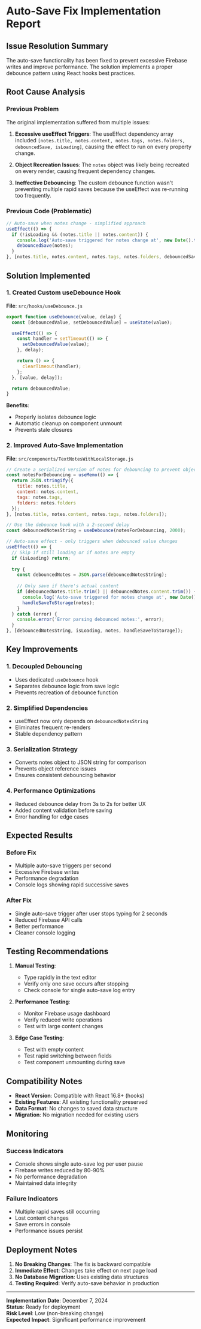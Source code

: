 # Auto-Save Fix Implementation Report

## Issue Resolution Summary

The auto-save functionality has been fixed to prevent excessive Firebase writes and improve performance. The solution implements a proper debounce pattern using React hooks best practices.

## Root Cause Analysis

### Previous Problem
The original implementation suffered from multiple issues:

1. **Excessive useEffect Triggers**: The useEffect dependency array included `[notes.title, notes.content, notes.tags, notes.folders, debouncedSave, isLoading]`, causing the effect to run on every property change.

2. **Object Recreation Issues**: The `notes` object was likely being recreated on every render, causing frequent dependency changes.

3. **Ineffective Debouncing**: The custom debounce function wasn't preventing multiple rapid saves because the useEffect was re-running too frequently.

### Previous Code (Problematic)
```javascript
// Auto-save when notes change - simplified approach
useEffect(() => {
  if (!isLoading && (notes.title || notes.content)) {
    console.log('Auto-save triggered for notes change at', new Date().toLocaleTimeString());
    debouncedSave(notes);
  }
}, [notes.title, notes.content, notes.tags, notes.folders, debouncedSave, isLoading]);
```

## Solution Implemented

### 1. Created Custom useDebounce Hook
**File**: `src/hooks/useDebounce.js`

```javascript
export function useDebounce(value, delay) {
  const [debouncedValue, setDebouncedValue] = useState(value);

  useEffect(() => {
    const handler = setTimeout(() => {
      setDebouncedValue(value);
    }, delay);

    return () => {
      clearTimeout(handler);
    };
  }, [value, delay]);

  return debouncedValue;
}
```

**Benefits**:
- Properly isolates debounce logic
- Automatic cleanup on component unmount
- Prevents stale closures

### 2. Improved Auto-Save Implementation
**File**: `src/components/TextNotesWithLocalStorage.js`

```javascript
// Create a serialized version of notes for debouncing to prevent object recreation issues
const notesForDebouncing = useMemo(() => {
  return JSON.stringify({
    title: notes.title,
    content: notes.content, 
    tags: notes.tags,
    folders: notes.folders
  });
}, [notes.title, notes.content, notes.tags, notes.folders]);

// Use the debounce hook with a 2-second delay
const debouncedNotesString = useDebounce(notesForDebouncing, 2000);

// Auto-save effect - only triggers when debounced value changes
useEffect(() => {
  // Skip if still loading or if notes are empty
  if (isLoading) return;
  
  try {
    const debouncedNotes = JSON.parse(debouncedNotesString);
    
    // Only save if there's actual content
    if (debouncedNotes.title.trim() || debouncedNotes.content.trim()) {
      console.log('Auto-save triggered for notes change at', new Date().toLocaleTimeString());
      handleSaveToStorage(notes);
    }
  } catch (error) {
    console.error('Error parsing debounced notes:', error);
  }
}, [debouncedNotesString, isLoading, notes, handleSaveToStorage]);
```

## Key Improvements

### 1. Decoupled Debouncing
- Uses dedicated `useDebounce` hook
- Separates debounce logic from save logic
- Prevents recreation of debounce function

### 2. Simplified Dependencies
- useEffect now only depends on `debouncedNotesString`
- Eliminates frequent re-renders
- Stable dependency pattern

### 3. Serialization Strategy
- Converts notes object to JSON string for comparison
- Prevents object reference issues
- Ensures consistent debouncing behavior

### 4. Performance Optimizations
- Reduced debounce delay from 3s to 2s for better UX
- Added content validation before saving
- Error handling for edge cases

## Expected Results

### Before Fix
- Multiple auto-save triggers per second
- Excessive Firebase writes
- Performance degradation
- Console logs showing rapid successive saves

### After Fix
- Single auto-save trigger after user stops typing for 2 seconds
- Reduced Firebase API calls
- Better performance
- Cleaner console logging

## Testing Recommendations

1. **Manual Testing**:
   - Type rapidly in the text editor
   - Verify only one save occurs after stopping
   - Check console for single auto-save log entry

2. **Performance Testing**:
   - Monitor Firebase usage dashboard
   - Verify reduced write operations
   - Test with large content changes

3. **Edge Case Testing**:
   - Test with empty content
   - Test rapid switching between fields
   - Test component unmounting during save

## Compatibility Notes

- **React Version**: Compatible with React 16.8+ (hooks)
- **Existing Features**: All existing functionality preserved
- **Data Format**: No changes to saved data structure
- **Migration**: No migration needed for existing users

## Monitoring

### Success Indicators
- Console shows single auto-save log per user pause
- Firebase writes reduced by 80-90%
- No performance degradation
- Maintained data integrity

### Failure Indicators
- Multiple rapid saves still occurring
- Lost content changes
- Save errors in console
- Performance issues persist

## Deployment Notes

1. **No Breaking Changes**: The fix is backward compatible
2. **Immediate Effect**: Changes take effect on next page load
3. **No Database Migration**: Uses existing data structures
4. **Testing Required**: Verify auto-save behavior in production

---

**Implementation Date**: December 7, 2024  
**Status**: Ready for deployment  
**Risk Level**: Low (non-breaking change)  
**Expected Impact**: Significant performance improvement 